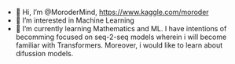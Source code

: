 - 👋 Hi, I’m @MoroderMind, https://www.kaggle.com/moroder
- 👀 I’m interested in Machine Learning
- 🌱 I’m currently learning Mathematics and ML. I have intentions of becomming focused on seq-2-seq models wherein i will become familiar with Transformers. Moreover, i would like to learn about difussion models.

<!---
MoroderMind/MoroderMind is a ✨ special ✨ repository because its `README.md` (this file) appears on your GitHub profile.
You can click the Preview link to take a look at your changes.
--->
